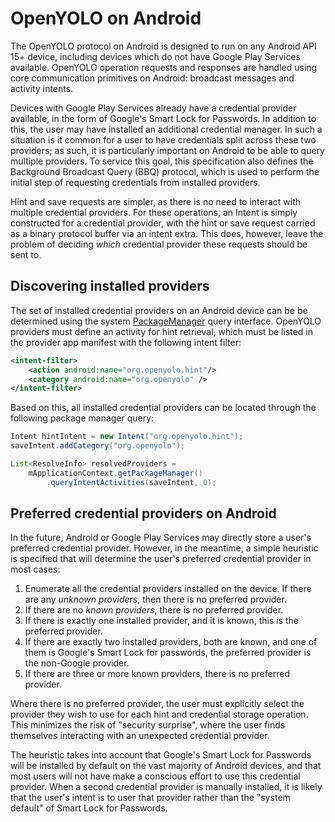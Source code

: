 # OpenYOLO on Android

The OpenYOLO protocol on Android is designed to run on any Android API 15+
device, including devices which do not have Google Play Services available.
OpenYOLO operation requests and responses are handled using core communication
primitives on Android: broadcast messages and activity intents.

Devices with Google Play Services already have a credential provider available,
in the form of Google's Smart Lock for Passwords. In addition to this, the
user may have installed an additional credential manager. In such a situation
is it common for a user to have credentials split across these two providers;
as such, it is particularly important on Android to be able to query multiple
providers. To service this goal, this specification also defines the
Background Broadcast Query (BBQ) protocol, which is used to perform the initial
step of requesting credentials from installed providers.

Hint and save requests are simpler, as there is no need to interact with
multiple credential providers. For these operations, an Intent is simply
constructed for a credential provider, with the hint or save request carried
as a binary protocol buffer via an intent extra. This does, however, leave the
problem of deciding _which_ credential provider these requests should be sent
to.

## Discovering installed providers

The set of installed credential providers on an Android device can be be
determined using the system
[PackageManager](https://developer.android.com/reference/android/content/pm/PackageManager.html) query interface. OpenYOLO providers must define an activity for hint retrieval,
which must be listed in the provider app manifest with the following
intent filter:

```xml
<intent-filter>
    <action android:name="org.openyolo.hint"/>
    <category android:name="org.openyolo" />
</intent-filter>
```

Based on this, all installed credential providers can be located through
the following package manager query:

```java
Intent hintIntent = new Intent("org.openyolo.hint");
saveIntent.addCategory("org.openyolo");

List<ResolveInfo> resolvedProviders =
    mApplicationContext.getPackageManager()
        .queryIntentActivities(saveIntent, 0);
```

## Preferred credential providers on Android

In the future, Android or Google Play Services may directly store a user's
preferred credential provider. However, in the meantime, a simple heuristic
is specified that will determine the user's preferred credential provider
in most cases:

1. Enumerate all the credential providers installed on the device. If there
   are any _unknown providers_, then there is no preferred provider.
2. If there are no _known providers_, there is no preferred provider.
3. If there is exactly one installed provider, and it is known,
   this is the preferred provider.
4. If there are exactly two installed providers, both are known, and one of
   them is Google's Smart Lock for passwords, the preferred provider is the
   non-Google provider.
5. If there are three or more known providers, there is no preferred provider.

Where there is no preferred provider, the user must explicitly select the
provider they wish to use for each hint and credential storage operation.
This minimizes the risk of "security surprise", where the user finds themselves
interacting with an unexpected credential provider.

The heuristic takes into account that Google's Smart Lock for Passwords will
be installed by default on the vast majority of Android devices, and that most
users will not have make a conscious effort to use this credential provider.
When a second credential provider is manually installed, it is likely that the
user's intent is to user that provider rather than the "system default" of
Smart Lock for Passwords.
